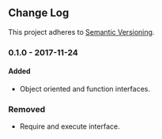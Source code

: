 <!-- Titles: Added, Changed, Deprecated, Removed, Fixed, Security -->

## Change Log

This project adheres to [Semantic Versioning](http://semver.org/).

### 0.1.0 - 2017-11-24

#### Added

* Object oriented and function interfaces.

### Removed

* Require and execute interface.
